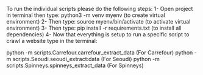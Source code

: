 To run the individual scripts please do the following steps:
1- Open project in terminal then type: python3 -m venv myenv (to create virtual environment)
2- Then type: source myenv/bin/activate (to activate virtual environment)
3- Then type: pip install -r requirements.txt (to install all dependencies)
4- Now that everything is setup to run a specific script to crawl a website type in the terminal:

python -m scripts.Carrefour.carrefour_extract_data (For Carrefour)
python -m scripts.Seoudi.seoudi_extract:data (For Seoudi)
python -m scripts.Spinneys.spinneys_extract_data (For Spinneys)
